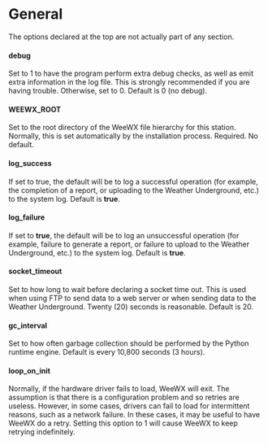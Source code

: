 # General
The options declared at the top are not actually part of any section.

#### debug

Set to 1 to have the program perform extra debug checks, as well as emit extra information in the log file. This is strongly recommended if you are having trouble. Otherwise, set to 0. Default is 0 (no debug).

#### WEEWX_ROOT

Set to the root directory of the WeeWX file hierarchy for this station. Normally, this is set automatically by the installation process. Required. No default.

#### log_success

If set to true, the default will be to log a successful operation (for example, the completion of a report, or uploading to the Weather Underground, etc.) to the system log. Default is **true**.

#### log_failure

If set to **true**, the default will be to log an unsuccessful operation (for example, failure to generate a report, or failure to upload to the Weather Underground, etc.) to the system log. Default is **true**.

#### socket_timeout

Set to how long to wait before declaring a socket time out. This is used when using FTP to send data to a web server or when sending data to the Weather Underground. Twenty (20) seconds is reasonable. Default is 20.

#### gc_interval

Set to how often garbage collection should be performed by the Python runtime engine. Default is every 10,800 seconds (3 hours).

#### loop_on_init

Normally, if the hardware driver fails to load, WeeWX will exit. The assumption is that there is a configuration problem and so retries are useless. However, in some cases, drivers can fail to load for intermittent reasons, such as a network failure. In these cases, it may be useful to have WeeWX do a retry. Setting this option to 1 will cause WeeWX to keep retrying indefinitely.